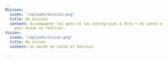 ```yaml
---
Mission:
  icone: "/uploads/mission.png"
  title: Ma mission
  content: Accompagner les gens et les entreprises à être + en santé et + heureux
    pour mieux se réaliser.
Vision:
  icone: "/uploads/vision.png"
  title: Ma vision
  content: Un monde en santé et heureux!

---
```


